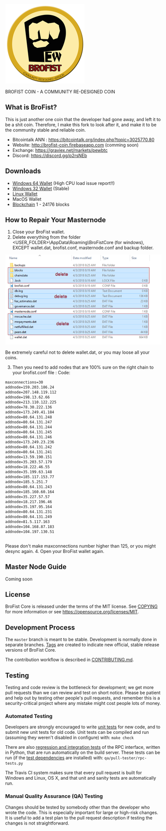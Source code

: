 ![Brofist Logo](/src/qt/res/icons/bitcoin.png)

BROFIST COIN - A COMMUNITY RE-DESIGNED COIN 

What is BroFist?
----------------

This is just another one coin that the developer had gone away, and left it to be a shit coin.
Therefore, I make this fork to look after it, and make it to be the community stable and reliable coin.

* Bitcointalk ANN : https://bitcointalk.org/index.php?topic=3025770.80 
* Website: http://brofist-coin.firebaseapp.com  (comming soon)
* Exchange: https://graviex.net/markets/pewbtc
* Discord: https://discord.gg/p2rsNEb

Downloads
----------------
* [Windows 64 Wallet](https://github.com/modcrypto/brofist/releases/download/1.0/brofist64-qt.zip) (High CPU load issue report!!)
* [Windows 32 Wallet](https://github.com/modcrypto/brofist/releases/download/1.0/brofist32-qt.zip) (Stable)
* [Linux Wallet](https://github.com/modcrypto/brofist/releases/download/1.0/brofist_ubuntu.16.04.tar.gz)
* MacOS Wallet
* [Blockchain](https://github.com/modcrypto/brofist/releases/download/1.0/brofist_blockchain_24176.zip) 1 - 24176 blocks

How to Repair Your Masternode
------------------------
1. Close your BroFist wallet.
2. Delete everything from the folder <USER_FOLDER>\AppData\Roaming\BroFistCore (for windows), 
   EXCEPT wallet.dat, brofist.conf, masternode.conf and backup folder.

![Sample Screen](/doc/brofist_doc/step1.png)

Be extremely careful not to delete wallet.dat, or you may loose all your coins.

3. Then you need to add nodes that are 100% sure on the right chain to your brofist.conf file :
Code:
```
maxconnections=30
addnode=159.203.186.24
addnode=207.148.119.112
addnode=198.13.62.66
addnode=213.110.122.225
addnode=78.30.222.136
addnode=173.249.41.184
addnode=80.64.131.248
addnode=80.64.131.247
addnode=80.64.131.244
addnode=80.64.131.245
addnode=80.64.131.246
addnode=173.249.23.236
addnode=80.64.131.242
addnode=80.64.131.241
addnode=13.59.190.151
addnode=35.203.57.179
addnode=18.222.46.55
addnode=35.199.63.148
addnode=185.117.153.77
addnode=185.5.251.7
addnode=80.64.131.243
addnode=185.160.60.164
addnode=35.227.57.57
addnode=18.217.196.46
addnode=35.197.95.164
addnode=80.64.131.231
addnode=80.64.131.249
addnode=81.5.117.163
addnode=104.168.87.183
addnode=104.197.130.51


```
Please don't make maxconnections number higher than 125, or you might desync again.
4. Open your BroFist wallet again.

Master Node Guide
----------------
Coming soon


License
-------

BroFist Core is released under the terms of the MIT license. See [COPYING](COPYING) for more
information or see https://opensource.org/licenses/MIT.

Development Process
-------------------

The `master` branch is meant to be stable. Development is normally done in separate branches.
[Tags](https://github.com/brofistcoin/brofist/tags) are created to indicate new official,
stable release versions of BroFist Core.

The contribution workflow is described in [CONTRIBUTING.md](CONTRIBUTING.md).

Testing
-------

Testing and code review is the bottleneck for development; we get more pull
requests than we can review and test on short notice. Please be patient and help out by testing
other people's pull requests, and remember this is a security-critical project where any mistake might cost people
lots of money.

### Automated Testing

Developers are strongly encouraged to write [unit tests](/doc/unit-tests.md) for new code, and to
submit new unit tests for old code. Unit tests can be compiled and run
(assuming they weren't disabled in configure) with: `make check`

There are also [regression and integration tests](/qa) of the RPC interface, written
in Python, that are run automatically on the build server.
These tests can be run (if the [test dependencies](/qa) are installed) with: `qa/pull-tester/rpc-tests.py`

The Travis CI system makes sure that every pull request is built for Windows
and Linux, OS X, and that unit and sanity tests are automatically run.

### Manual Quality Assurance (QA) Testing

Changes should be tested by somebody other than the developer who wrote the
code. This is especially important for large or high-risk changes. It is useful
to add a test plan to the pull request description if testing the changes is
not straightforward.
